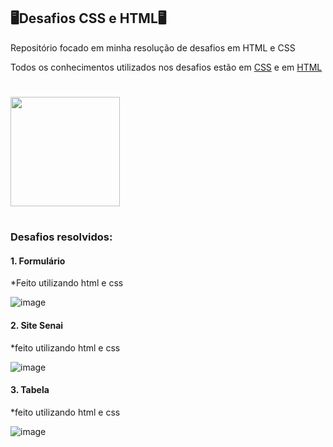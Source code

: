 ## 🖥️Desafios CSS e HTML🖥️

Repositório focado em minha resolução de desafios em HTML e CSS

Todos os conhecimentos utilizados nos desafios estão em [CSS](https://github.com/GustavoRSenai/CSS) e em [HTML](https://github.com/GustavoRSenai/HTML)

#

<img align="center" height="175" src="https://www.icegif.com/wp-content/uploads/2022/01/icegif-184.gif" />

#


### Desafios resolvidos: ###

#### 1. Formulário

  *Feito utilizando html e css
   
   ![image](https://github.com/user-attachments/assets/d896f651-d65a-4d7d-a436-297cd6d4ed72)

   
#### 2. Site Senai

  *feito utilizando html e css

   ![image](https://github.com/user-attachments/assets/8730e9d1-7fe0-4d59-b668-e0c4aef7141b)

   
#### 3. Tabela

  *feito utilizando html e css

   ![image](https://github.com/user-attachments/assets/253b73e0-d38a-4d49-8798-39fa1ac4caac)


